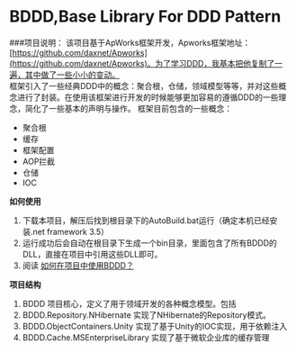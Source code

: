 BDDD,Base Library For DDD Pattern
====
###项目说明：
该项目基于ApWorks框架开发，Apworks框架地址：[https://github.com/daxnet/Apworks](https://github.com/daxnet/Apworks)。为了学习DDD，我基本把他复制了一遍，其中做了一些小小的变动。
<br/>
框架引入了一些经典DDD中的概念：聚合根，仓储，领域模型等等，并对这些概念进行了封装。在使用该框架进行开发的时候能够更加容易的遵循DDD的一些理念，简化了一些基本的声明与操作。
框架目前包含的一些概念：
* 聚合根  
* 缓存  
* 框架配置  
* AOP拦截  
* 仓储  
* IOC  

**如何使用**  
1. 下载本项目，解压后找到根目录下的AutoBuild.bat运行（确定本机已经安装.net framework 3.5）  
2. 运行成功后会自动在根目录下生成一个bin目录，里面包含了所有BDDD的DLL，直接在项目中引用这些DLL即可。  
3. 阅读 [如何在项目中使用BDDD？](https://github.com/qianlifeng/BDDD/wiki/%E5%A6%82%E4%BD%95%E9%9B%86%E5%90%88BDDD%E5%88%B0%E9%A1%B9%E7%9B%AE%E4%B8%AD%EF%BC%9F)

**项目结构**  
1. BDDD 项目核心，定义了用于领域开发的各种概念模型。包括  
2. BDDD.Repository.NHibernate 实现了NHibernate的Repository模式。  
3. BDDD.ObjectContainers.Unity 实现了基于Unity的IOC实现，用于依赖注入  
4. BDDD.Cache.MSEnterpriseLibrary 实现了基于微软企业库的缓存管理  
